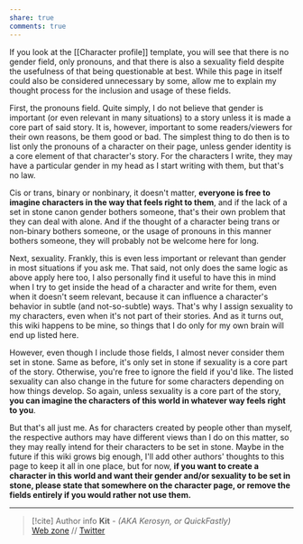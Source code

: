 ```yaml
---
share: true
comments: true
---
```

If you look at the [[Character profile]] template, you will see that there is no gender field, only pronouns, and that there is also a sexuality field despite the usefulness of that being questionable at best. While this page in itself could also be considered unnecessary by some, allow me to explain my thought process for the inclusion and usage of these fields.

First, the pronouns field. Quite simply, I do not believe that gender is important (or even relevant in many situations) to a story unless it is made a core part of said story. It is, however, important to some readers/viewers for their own reasons, be them good or bad. The simplest thing to do then is to list only the pronouns of a character on their page, unless gender identity is a core element of that character's story. For the characters I write, they may have a particular gender in my head as I start writing with them, but that's no law.

Cis or trans, binary or nonbinary, it doesn't matter, **everyone is free to imagine characters in the way that feels right to them**, and if the lack of a set in stone canon gender bothers someone, that's their own problem that they can deal with alone. And if the thought of a character being trans or non-binary bothers someone, or the usage of pronouns in this manner bothers someone, they will probably not be welcome here for long.

Next, sexuality. Frankly, this is even less important or relevant than gender in most situations if you ask me. That said, not only does the same logic as above apply here too, I also personally find it useful to have this in mind when I try to get inside the head of a character and write for them, even when it doesn't seem relevant, because it can influence a character's behavior in subtle (and not-so-subtle) ways. That's why I assign sexuality to my characters, even when it's not part of their stories. And as it turns out, this wiki happens to be mine, so things that I do only for my own brain will end up listed here.

However, even though I include those fields, I almost never consider them set in stone. Same as before, it's only set in stone if sexuality is a core part of the story. Otherwise, you're free to ignore the field if you'd like. The listed sexuality can also change in the future for some characters depending on how things develop. So again, unless sexuality is a core part of the story, **you can imagine the characters of this world in whatever way feels right to you**.

But that's all just me. As for characters created by people other than myself, the respective authors may have different views than I do on this matter, so they may really intend for their characters to be set in stone. Maybe in the future if this wiki grows big enough, I'll add other authors' thoughts to this page to keep it all in one place, but for now, **if you want to create a character in this world and want their gender and/or sexuality to be set in stone, please state that somewhere on the character page, or remove the fields entirely if you would rather not use them.**

-----
> [!cite] Author info
> **Kit** - *(AKA Kerosyn, or QuickFastly)*\
> [Web zone](https://kitabe.link) // [Twitter](https://twitter.com/Kerosyn_)